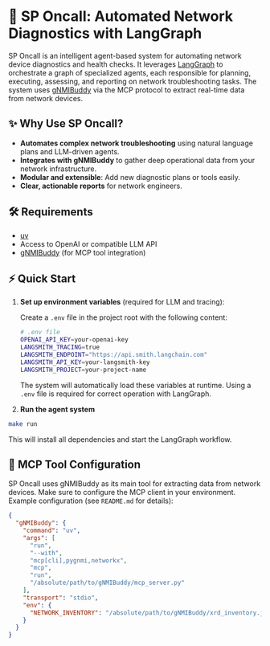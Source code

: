 # 🚀 SP Oncall: Automated Network Diagnostics with LangGraph

SP Oncall is an intelligent agent-based system for automating network device diagnostics and health checks. It leverages [LangGraph](https://github.com/langchain-ai/langgraph) to orchestrate a graph of specialized agents, each responsible for planning, executing, assessing, and reporting on network troubleshooting tasks. The system uses [gNMIBuddy](https://github.com/jillesca/gNMIBuddy) via the MCP protocol to extract real-time data from network devices.

## ✨ Why Use SP Oncall?

- **Automates complex network troubleshooting** using natural language plans and LLM-driven agents.
- **Integrates with gNMIBuddy** to gather deep operational data from your network infrastructure.
- **Modular and extensible**: Add new diagnostic plans or tools easily.
- **Clear, actionable reports** for network engineers.

## 🛠️ Requirements

- [uv](https://docs.astral.sh/uv/#installation)
- Access to OpenAI or compatible LLM API
- [gNMIBuddy](https://github.com/jillesca/gNMIBuddy) (for MCP tool integration)

## ⚡️ Quick Start

1. **Set up environment variables** (required for LLM and tracing):

   Create a `.env` file in the project root with the following content:

   ```bash
   # .env file
   OPENAI_API_KEY=your-openai-key
   LANGSMITH_TRACING=true
   LANGSMITH_ENDPOINT="https://api.smith.langchain.com"
   LANGSMITH_API_KEY=your-langsmith-key
   LANGSMITH_PROJECT=your-project-name
   ```

   The system will automatically load these variables at runtime. Using a `.env` file is required for correct operation with LangGraph.

2. **Run the agent system**

```bash
make run
```

This will install all dependencies and start the LangGraph workflow.

## 🔌 MCP Tool Configuration

SP Oncall uses gNMIBuddy as its main tool for extracting data from network devices. Make sure to configure the MCP client in your environment. Example configuration (see `README.md` for details):

```json
{
  "gNMIBuddy": {
    "command": "uv",
    "args": [
      "run",
      "--with",
      "mcp[cli],pygnmi,networkx",
      "mcp",
      "run",
      "/absolute/path/to/gNMIBuddy/mcp_server.py"
    ],
    "transport": "stdio",
    "env": {
      "NETWORK_INVENTORY": "/absolute/path/to/gNMIBuddy/xrd_inventory.json"
    }
  }
}
```
